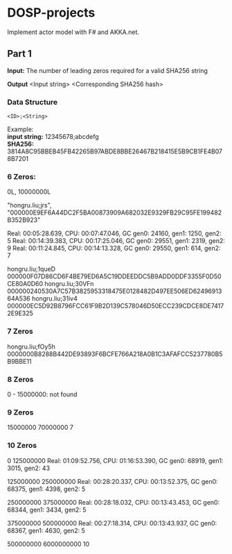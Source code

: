 # DOSP-projects
Implement actor model with F# and AKKA.net.

## Part 1

**Input:** The number of leading zeros required for a valid SHA256 string

**Output** \<Input string>  \<Corresponding SHA256 hash>

### Data Structure
`<ID>;<String>`

Example: </br>
  **input string:** 12345678;abcdefg </br>
  **SHA256:** 3814A8C95BBEB45FB42265B97ABDE8BBE26467B218415E5B9CB1FE4B078B7201


### 6 Zeros:
0L, 10000000L

"hongru.liu;jrs",
  "000000E9EF6A44DC2F5BA00873909A682032E9329FB29C95FE199482B352B923"

Real: 00:05:28.639, CPU: 00:07:47.046, GC gen0: 24160, gen1: 1250, gen2: 5
Real: 00:14:39.383, CPU: 00:17:25.046, GC gen0: 29551, gen1: 2319, gen2: 9
Real: 00:11:24.845, CPU: 00:14:13.328, GC gen0: 29550, gen1: 614, gen2: 7

hongru.liu;1queD        000000F07D86CD6F4BE79ED6A5C19DDEEDDC5B9ADD0DDF3355F0D50CE80A0D60
hongru.liu;30VFn        000000240530A7C57B3825953318475E0128482D497EE506ED6249691364A536
hongru.liu;31iv4        000000EC5D92B8796FCC61F9B2D139C578046D50ECC239CDCE8DE74172E9E325

### 7 Zeros

hongru.liu;fOy5h        0000000B8288B442DE93893F6BCFE766A218A0B1C3AFAFCC5237780B5B9BBE11
### 8 Zeros
0 - 15000000: not found


### 9 Zeros

15000000 70000000 7

### 10 Zeros
0 125000000
Real: 01:09:52.756, CPU: 01:16:53.390, GC gen0: 68919, gen1: 3015, gen2: 43

125000000 250000000
Real: 00:28:20.337, CPU: 00:13:52.375, GC gen0: 68375, gen1: 4398, gen2: 5

250000000 375000000
Real: 00:28:18.032, CPU: 00:13:43.453, GC gen0: 68344, gen1: 3434, gen2: 5

375000000 500000000
Real: 00:27:18.314, CPU: 00:13:43.937, GC gen0: 68367, gen1: 4630, gen2: 5

500000000 6000000000 10